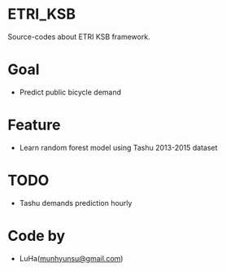 # ETRI_KSB
Source-codes about ETRI KSB framework.

# Goal
- Predict public bicycle demand

# Feature
- Learn random forest model using Tashu 2013-2015 dataset

# TODO
- Tashu demands prediction hourly

# Code by
- LuHa(munhyunsu@gmail.com)
